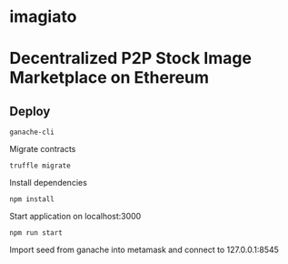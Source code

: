 # imagiato
Decentralized P2P Stock Image Marketplace on Ethereum
=======

## Deploy

`ganache-cli`

Migrate contracts

`truffle migrate`

Install dependencies

`npm install`

Start application on localhost:3000

`npm run start`

Import seed from ganache into metamask and connect to 127.0.0.1:8545
